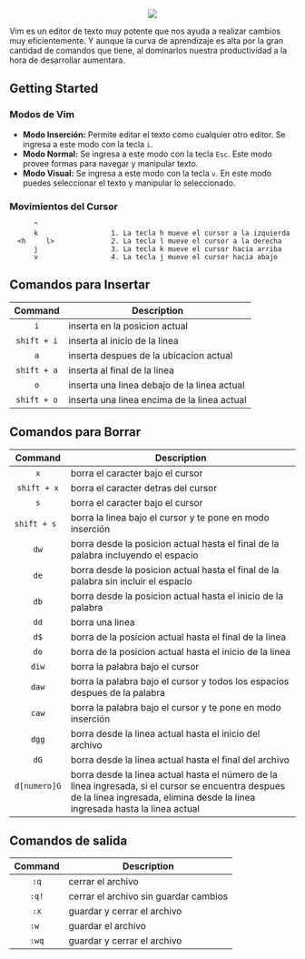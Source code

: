 <p align="center">
  <img src="https://cloud.githubusercontent.com/assets/25358716/22319543/b313ec52-e351-11e6-9bf9-12b062e1d6f9.png">
</p>

Vim es un editor de texto muy potente que nos ayuda a realizar cambios muy eficientemente. Y aunque la curva de aprendizaje es alta por la gran cantidad de comandos que tiene, al dominarlos nuestra productividad a la hora de desarrollar aumentara.

## Getting Started

### Modos de Vim

 * __Modo Inserción:__ Permite editar el texto como cualquier otro editor. Se ingresa a este modo con la tecla `i`.
 * __Modo Normal:__ Se ingresa a este modo con la tecla `Esc`. Este modo provee formas para navegar y manipular texto.
 * __Modo Visual:__ Se ingresa a este modo con la tecla `v`. En este modo puedes seleccionar el texto y manipular lo seleccionado.
 
### Movimientos del Cursor

```shell    
      ^                 
      k                  1. La tecla h mueve el cursor a la izquierda
  <h     l>              2. La tecla l mueve el cursor a la derecha
      j                  3. La tecla k mueve el cursor hacia arriba
      v                  4. La tecla j mueve el cursor hacia abajo
```
## Comandos para Insertar

|Command        |Description                                |
|:-------------:|-------------------------------------------|
|`i`            |inserta en la posicion actual              |
|`shift + i`    |inserta al inicio de la linea              |
|`a`            |inserta despues de la ubicacion actual     |
|`shift + a`    |inserta al final de la linea               |
|`o`            |inserta una linea debajo de la linea actual|
|`shift + o`    |inserta una linea encima de la linea actual|

## Comandos para Borrar

|Command        |Description                                                                       |
|:-------------:|----------------------------------------------------------------------------------|
|`x`            |borra el caracter bajo el cursor                                                  |
|`shift + x`    |borra el caracter detras del cursor                                               |
|`s`            |borra el caracter bajo el cursor                                                  |
|`shift + s`    |borra la linea bajo el cursor y te pone en modo inserción                         |
|`dw`           |borra desde la posicion actual hasta el final de la palabra incluyendo el espacio |
|`de`           |borra desde la posicion actual hasta el final de la palabra sin incluir el espacio|
|`db`           |borra desde la posicion actual hasta el inicio de la palabra                      |
|`dd`           |borra una linea                                                                   |
|`d$`           |borra de la posicion actual hasta el final de la linea                            |
|`do`           |borra de la posicion actual hasta el inicio de la linea                           |
|`diw`          |borra la palabra bajo el cursor                                                   |
|`daw`          |borra la palabra bajo el cursor y todos los espacios despues de la palabra        |
|`caw`          |borra la palabra bajo el cursor y te pone en modo inserción                       |
|`dgg`          |borra desde la linea actual hasta el inicio del archivo                           |
|`dG`           |borra desde la linea actual hasta el final del archivo                            |
|`d[numero]G`   |borra desde la linea actual hasta el número de la linea ingresada, si el cursor se encuentra despues de la linea ingresada, elimina desde la linea ingresada hasta la linea actual|

## Comandos de salida

|Command        |Description                                |
|:-------------:|-------------------------------------------|
|`:q`           |cerrar el archivo                          |
|`:q!`          |cerrar el archivo sin guardar cambios      |
|`:x`           |guardar y cerrar el archivo                |
|`:w `          |guardar el archivo                         |
|`:wq`          |guardar y cerrar el archivo                |
